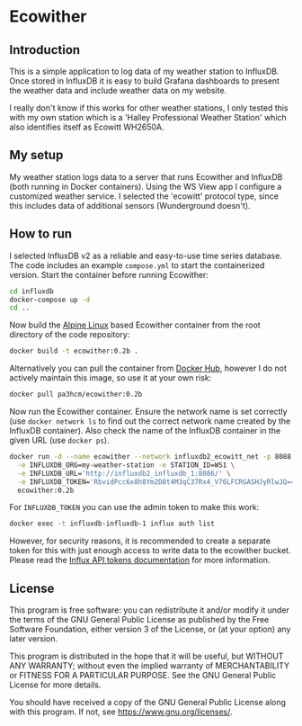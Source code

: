 # Ecowither


## Introduction

This is a simple application to log data of my weather station to InfluxDB. Once stored in InfluxDB it is easy to build Grafana dashboards to present the weather data and include weather data on my website.

I really don't know if this works for other weather stations, I only tested this with my own station which is a 'Halley Professional Weather Station' which also identifies itself as Ecowitt WH2650A.


## My setup

My weather station logs data to a server that runs Ecowither and InfluxDB (both running in Docker containers). Using the WS View app I configure a customized weather service. I selected the 'ecowitt' protocol type, since this includes data of additional sensors (Wunderground doesn't).


## How to run

I selected InfluxDB v2 as a reliable and easy-to-use time series database. The code includes an example `compose.yml` to start the containerized version. Start the container before running Ecowither:

``` sh
cd influxdb
docker-compose up -d
cd ..
```

Now build the [Alpine Linux](https://www.alpinelinux.org/) based Ecowither container from the root directory of the code repository:

``` sh
docker build -t ecowither:0.2b .
```

Alternatively you can pull the container from [Docker Hub](https://hub.docker.com/r/pa3hcm/ecowither), however I do not actively maintain this image, so use it at your own risk:

``` sh
docker pull pa3hcm/ecowither:0.2b
```

Now run the Ecowither container. Ensure the network name is set correctly (use `docker network ls` to find out the correct network name created by the InfluxDB container). Also check the name of the InfluxDB container in the given URL (use `docker ps`).

``` sh
docker run -d --name ecowither --network influxdb2_ecowitt_net -p 8088:8088 \
  -e INFLUXDB_ORG=my-weather-station -e STATION_ID=WS1 \
  -e INFLUXDB_URL='http://influxdb2_influxdb_1:8086/' \
  -e INFLUXDB_TOKEN='RbvidPcc6x8h8Ym2D8t4M3qC37Rx4_V76LFCRGASHJyRlwJQ==' \
  ecowither:0.2b
```

For `INFLUXDB_TOKEN` you can use the admin token to make this work:

``` sh
docker exec -t influxdb-influxdb-1 influx auth list
```

However, for security reasons, it is recommended to create a separate token for this with just enough access to write data to the ecowither bucket. Please read the [Influx API tokens documentation](https://docs.influxdata.com/influxdb/v2/admin/tokens/) for more information.


## License

This program is free software: you can redistribute it and/or modify it under the terms of the GNU General Public License as published by the Free Software Foundation, either version 3 of the License, or (at your option) any later version.

This program is distributed in the hope that it will be useful, but WITHOUT ANY WARRANTY; without even the implied warranty of MERCHANTABILITY or FITNESS FOR A PARTICULAR PURPOSE. See the GNU General Public License for more details.

You should have received a copy of the GNU General Public License along with this program. If not, see <https://www.gnu.org/licenses/>.
